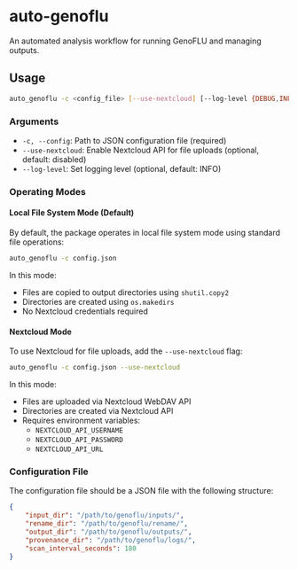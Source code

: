 # auto-genoflu

An automated analysis workflow for running GenoFLU and managing outputs.

## Usage

```bash
auto_genoflu -c <config_file> [--use-nextcloud] [--log-level {DEBUG,INFO,WARNING,ERROR}]
```

### Arguments

- `-c, --config`: Path to JSON configuration file (required)
- `--use-nextcloud`: Enable Nextcloud API for file uploads (optional, default: disabled)
- `--log-level`: Set logging level (optional, default: INFO)

### Operating Modes

#### Local File System Mode (Default)

By default, the package operates in local file system mode using standard file operations:

```bash
auto_genoflu -c config.json
```

In this mode:
- Files are copied to output directories using `shutil.copy2`
- Directories are created using `os.makedirs`
- No Nextcloud credentials required

#### Nextcloud Mode

To use Nextcloud for file uploads, add the `--use-nextcloud` flag:

```bash
auto_genoflu -c config.json --use-nextcloud
```

In this mode:
- Files are uploaded via Nextcloud WebDAV API
- Directories are created via Nextcloud API
- Requires environment variables:
  - `NEXTCLOUD_API_USERNAME`
  - `NEXTCLOUD_API_PASSWORD`
  - `NEXTCLOUD_API_URL`

### Configuration File

The configuration file should be a JSON file with the following structure:

```json
{
    "input_dir": "/path/to/genoflu/inputs/",
    "rename_dir": "/path/to/genoflu/rename/",
    "output_dir": "/path/to/genoflu/outputs/",
    "provenance_dir": "/path/to/genoflu/logs/",
    "scan_interval_seconds": 180
}
```